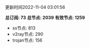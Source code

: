 更新时间2022-11-04 03:01:56

**总订阅: 73**
**总节点: 2039**
**有效节点: 1259**
- ss节点: 813
- v2ray节点: 290
- trojan节点: 156
